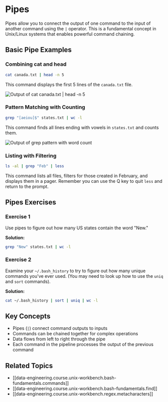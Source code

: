 # Pipes

Pipes allow you to connect the output of one command to the input of another command using the `|` operator. This is a fundamental concept in Unix/Linux systems that enables powerful command chaining.

## Basic Pipe Examples

### Combining cat and head

```bash
cat canada.txt | head -n 5
```

This command displays the first 5 lines of the `canada.txt` file.

![Output of cat canada.txt | head -n 5](../../../assets/images/unix-workbench/image-10.png)

### Pattern Matching with Counting

```bash
grep "[aeiou]$" states.txt | wc -l
```

This command finds all lines ending with vowels in `states.txt` and counts them.

![Output of grep pattern with word count](../../../assets/images/unix-workbench/image-11.png)

### Listing with Filtering

```bash
ls -al | grep "Feb" | less
```

This command lists all files, filters for those created in February, and displays them in a pager. Remember you can use the Q key to quit `less` and return to the prompt.

## Pipes Exercises

### Exercise 1

Use pipes to figure out how many US states contain the word "New."

**Solution:**

```bash
grep "New" states.txt | wc -l
```

### Exercise 2

Examine your `~/.bash_history` to try to figure out how many unique commands you've ever used. (You may need to look up how to use the `uniq` and `sort` commands).

**Solution:**

```bash
cat ~/.bash_history | sort | uniq | wc -l
```

## Key Concepts

- Pipes (`|`) connect command outputs to inputs
- Commands can be chained together for complex operations
- Data flows from left to right through the pipe
- Each command in the pipeline processes the output of the previous command

## Related Topics

- [[data-engineering.course.unix-workbench.bash-fundamentals.commands]]
- [[data-engineering.course.unix-workbench.bash-fundamentals.find]]
- [[data-engineering.course.unix-workbench.regex.metacharacters]]